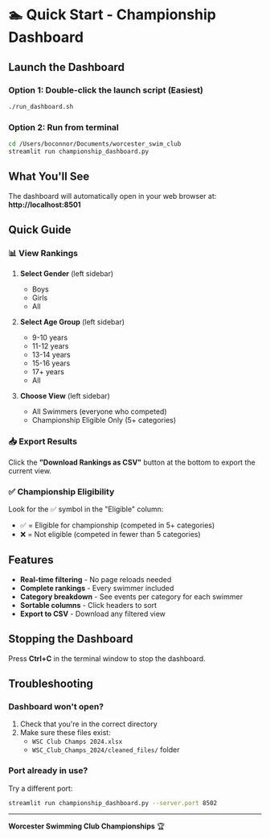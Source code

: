 # 🏊 Quick Start - Championship Dashboard

## Launch the Dashboard

### Option 1: Double-click the launch script (Easiest)
```bash
./run_dashboard.sh
```

### Option 2: Run from terminal
```bash
cd /Users/boconnor/Documents/worcester_swim_club
streamlit run championship_dashboard.py
```

## What You'll See

The dashboard will automatically open in your web browser at:
**http://localhost:8501**

## Quick Guide

### 📊 View Rankings

1. **Select Gender** (left sidebar)
   - Boys
   - Girls  
   - All

2. **Select Age Group** (left sidebar)
   - 9-10 years
   - 11-12 years
   - 13-14 years
   - 15-16 years
   - 17+ years
   - All

3. **Choose View** (left sidebar)
   - All Swimmers (everyone who competed)
   - Championship Eligible Only (5+ categories)

### 📥 Export Results

Click the **"Download Rankings as CSV"** button at the bottom to export the current view.

### ✅ Championship Eligibility

Look for the ✅ symbol in the "Eligible" column:
- ✅ = Eligible for championship (competed in 5+ categories)
- ❌ = Not eligible (competed in fewer than 5 categories)

## Features

- **Real-time filtering** - No page reloads needed
- **Complete rankings** - Every swimmer included
- **Category breakdown** - See events per category for each swimmer
- **Sortable columns** - Click headers to sort
- **Export to CSV** - Download any filtered view

## Stopping the Dashboard

Press **Ctrl+C** in the terminal window to stop the dashboard.

## Troubleshooting

### Dashboard won't open?
1. Check that you're in the correct directory
2. Make sure these files exist:
   - `WSC Club Champs 2024.xlsx`
   - `WSC_Club_Champs_2024/cleaned_files/` folder

### Port already in use?
Try a different port:
```bash
streamlit run championship_dashboard.py --server.port 8502
```

---

**Worcester Swimming Club Championships** 🏆


